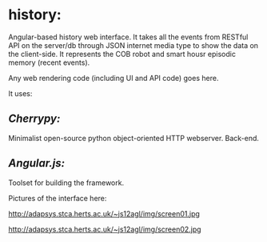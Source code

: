 
# __history:__ 
Angular-based history web interface. 
It takes all the events from RESTful API on the server/db through JSON internet media type to show the data on the client-side. It represents the COB robot and smart housr episodic memory (recent events).

Any web rendering code (including UI and API code) goes here. 

It uses:

## _Cherrypy:_ 
Minimalist open-source python object-oriented HTTP webserver. Back-end.

## _Angular.js:_
Toolset for building the framework.


Pictures of the interface here:

http://adapsys.stca.herts.ac.uk/~js12agl/img/screen01.jpg

http://adapsys.stca.herts.ac.uk/~js12agl/img/screen02.jpg


